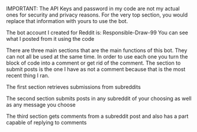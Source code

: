 IMPORTANT: The API Keys and password in my code are not my actual ones for security and privacy reasons. For the very top section, you would replace that information with yours to use the bot. 

The bot account I created for Reddit is: Responsible-Draw-99
You can see what I posted from it using the code

There are three main sections that are the main functions of this bot. They can not all be used at the same time. In order to use each one you turn the block of code into a comment or get rid of the comment. The section to submit posts is the one I have as not a comment because that is the most recent thing I ran.

The first section retrieves submissions from subreddits

The second section submits posts in any subreddit of your choosing as well as any message you choose

The third section gets comments from a subreddit post and also has a part capable of replying to comments
